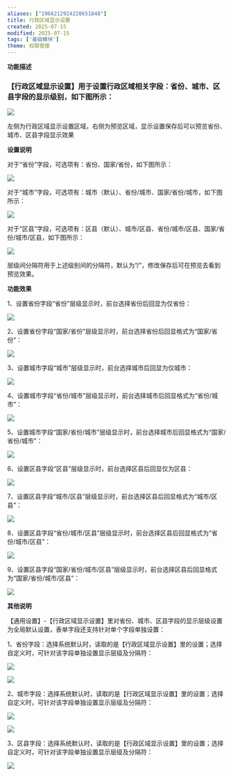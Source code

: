 ```yaml
---
aliases: ["1966212924228651848"]
title: 行政区域显示设置
created: 2025-07-15
modified: 2025-07-15
tags: ['基础模块']
theme: 权限管理
---
```


**功能描述**

###

### 【行政区域显示设置】用于设置行政区域相关字段：省份、城市、区县字段的显示级别，如下图所示：

![](https://myhelpdoc.oss-cn-heyuan.aliyuncs.com/mdimages/fd0c926b927b5a16a12485e874aa97aa.jpg)

左侧为行政区域显示设置区域，右侧为预览区域，显示设置保存后可以预览省份、城市、区县字段显示效果

**设置说明**

对于“省份”字段，可选项有：省份、国家/省份，如下图所示：

![](https://myhelpdoc.oss-cn-heyuan.aliyuncs.com/mdimages/6e52cc8cd5ae8e41654c812b21a1428e.jpg)

对于“城市”字段，可选项有：城市（默认）、省份/城市、国家/省份/城市，如下图所示：

![](https://myhelpdoc.oss-cn-heyuan.aliyuncs.com/mdimages/50767270ffced6574f883580ff00c3c6.jpg)

对于“区县”字段，可选项有：区县（默认）、城市/区县、省份/城市/区县、国家/省份/城市/区县，如下图所示：

![](https://myhelpdoc.oss-cn-heyuan.aliyuncs.com/mdimages/add2cac57b0004d8ecd8cd599597f3ff.jpg)

层级间分隔符用于上述级别间的分隔符，默认为“/”，修改保存后可在预览去看到预览效果。

**功能效果**

1、设置省份字段“省份”层级显示时，前台选择省份后回显为仅省份：

![](https://myhelpdoc.oss-cn-heyuan.aliyuncs.com/mdimages/e13fd8f3110e33f1cc8ba33236999ca7.jpg)

2、设置省份字段“国家/省份”层级显示时，前台选择省份后回显格式为“国家/省份”：

![](https://myhelpdoc.oss-cn-heyuan.aliyuncs.com/mdimages/28b2eb8881109477b721438e7545765d.jpg)

3、设置城市字段“城市”层级显示时，前台选择城市后回显为仅城市：

![](https://myhelpdoc.oss-cn-heyuan.aliyuncs.com/mdimages/3f4de43d46123cf33120244f1268d553.jpg)

4、设置城市字段“省份/城市”层级显示时，前台选择城市后回显格式为“省份/城市”：

![](https://myhelpdoc.oss-cn-heyuan.aliyuncs.com/mdimages/fc826f3cc87ef04cf2956ec24780777b.jpg)

5、设置城市字段“国家/省份/城市”层级显示时，前台选择城市后回显格式为“国家/省份/城市”：

![](https://myhelpdoc.oss-cn-heyuan.aliyuncs.com/mdimages/82fd55318861f8dc737ac22d2395eec2.jpg)

6、设置区县字段“区县”层级显示时，前台选择区县后回显仅为区县：

![](https://myhelpdoc.oss-cn-heyuan.aliyuncs.com/mdimages/f08f7b41c010c6d293c306408a1c0e0f.jpg)

7、设置区县字段“城市/区县”层级显示时，前台选择区县后回显格式为“城市/区县”：

![](https://myhelpdoc.oss-cn-heyuan.aliyuncs.com/mdimages/1f5186163eb22cfa92442a611373e7d4.jpg)

8、设置区县字段“省份/城市/区县”层级显示时，前台选择区县后回显格式为“省份/城市/区县”：

![](https://myhelpdoc.oss-cn-heyuan.aliyuncs.com/mdimages/41af7e84c11b93478adcd05fb4663f29.jpg)

9、设置区县字段“国家/省份/城市/区县”层级显示时，前台选择区县后回显格式为“国家/省份/城市/区县”：

![](https://myhelpdoc.oss-cn-heyuan.aliyuncs.com/mdimages/4dadb7fb66ce9b65582e0af02fca0c30.jpg)

**其他说明**

【通用设置】-【行政区域显示设置】里对省份、城市、区县字段的显示层级设置为全局默认设置，表单字段还支持针对单个字段单独设置：

1、省份字段：选择系统默认时，读取的是【行政区域显示设置】里的设置；选择自定义时，可针对该字段单独设置显示层级及分隔符：

![](https://myhelpdoc.oss-cn-heyuan.aliyuncs.com/mdimages/1fed6ec0cd6b78f579f115d941bc9012.jpg)

![](https://myhelpdoc.oss-cn-heyuan.aliyuncs.com/mdimages/1e6a5cb9eb15794a4c6992f740c0b5e2.jpg)

2、城市字段：选择系统默认时，读取的是【行政区域显示设置】里的设置；选择自定义时，可针对该字段单独设置显示层级及分隔符：

![](https://myhelpdoc.oss-cn-heyuan.aliyuncs.com/mdimages/d70210cd11ff8759ea91db198bb31418.jpg)

![](https://myhelpdoc.oss-cn-heyuan.aliyuncs.com/mdimages/97575690d17cc70438c8754c51ad6f4b.jpg)

3、区县字段：选择系统默认时，读取的是【行政区域显示设置】里的设置；选择自定义时，可针对该字段单独设置显示层级及分隔符：

![](https://myhelpdoc.oss-cn-heyuan.aliyuncs.com/mdimages/22cf07c29721f25c4b922b76f8c75d9a.jpg)

